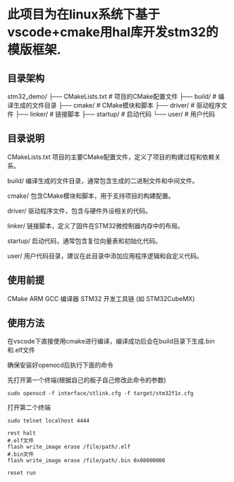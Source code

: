# 此项目为在linux系统下基于vscode+cmake用hal库开发stm32的模版框架.

## 目录架构

stm32_demo/
├── CMakeLists.txt        # 项目的CMake配置文件
├── build/                # 编译生成的文件目录
├── cmake/                # CMake模块和脚本
├── driver/               # 驱动程序文件
├── linker/               # 链接脚本
├── startup/              # 启动代码
└── user/                 # 用户代码

## 目录说明

CMakeLists.txt
项目的主要CMake配置文件，定义了项目的构建过程和依赖关系。

build/
编译生成的文件目录，通常包含生成的二进制文件和中间文件。

cmake/
包含CMake模块和脚本，用于支持项目的构建配置。

driver/
驱动程序文件，包含与硬件外设相关的代码。

linker/
链接脚本，定义了固件在STM32微控制器内存中的布局。

startup/
启动代码，通常包含复位向量表和初始化代码。

user/
用户代码目录，建议在此目录中添加应用程序逻辑和自定义代码。

## 使用前提

CMake
ARM GCC 编译器
STM32 开发工具链 (如 STM32CubeMX)

## 使用方法

在vscode下直接使用cmake进行编译，编译成功后会在build目录下生成.bin和.elf文件

确保安装好openocd后执行下面的命令

先打开第一个终端(根据自己的板子自己修改此命令的参数)

```shell
sudo openocd -f interface/stlink.cfg -f target/stm32f1x.cfg
```

打开第二个终端

```shell
sudo telnet localhost 4444

rest halt
#.elf文件
flash write_image erase /file/path/.elf
#.bin文件
flash write_image erase /file/path/.bin 0x08000000

reset run 

```

